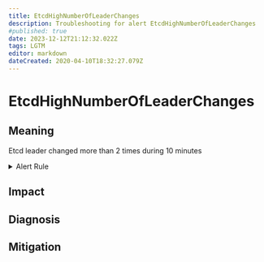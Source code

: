 ```yaml
---
title: EtcdHighNumberOfLeaderChanges
description: Troubleshooting for alert EtcdHighNumberOfLeaderChanges
#published: true
date: 2023-12-12T21:12:32.022Z
tags: LGTM
editor: markdown
dateCreated: 2020-04-10T18:32:27.079Z
---
```


# EtcdHighNumberOfLeaderChanges

## Meaning
[//]: # "Short paragraph that explains what the alert means"
Etcd leader changed more than 2 times during 10 minutes

<details>
  <summary>Alert Rule</summary>

  ```yaml
alert: EtcdHighNumberOfLeaderChanges
expr: increase(etcd_server_leader_changes_seen_total[10m]) > 2
for: 0m
labels:
    severity: warning
annotations:
    summary: Etcd high number of leader changes (instance {{ $labels.instance }})
    description: |-
        Etcd leader changed more than 2 times during 10 minutes
          VALUE = {{ $value }}
          LABELS = {{ $labels }}
    runbook: https://github.com/srerun/prometheus-alerts/content/runbooks/EtcdHighNumberOfLeaderChanges

  ```
</details>


## Impact
[//]: # "What could / will happen if the alert is not addressed"



## Diagnosis
[//]: # "Steps to take to identify the cause of the problem"



## Mitigation
[//]: # "The steps necessary to resolve the alert"
